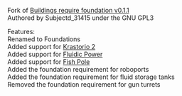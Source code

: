 Fork of [Buildings require foundation v0.1.1](https://mods.factorio.com/mod/buildings-require-foundation)  
Authored by Subjectd_31415 under the GNU GPL3  

Features:  
Renamed to Foundations  
Added support for [Krastorio 2](https://mods.factorio.com/mod/Krastorio2)  
Added support for [Fluidic Power](  https://mods.factorio.com/mod/FluidicPower)  
Added support for [Fish Pole](  https://mods.factorio.com/mod/fish-pole)  
Added the foundation requirement for roboports  
Added the foundation requirement for fluid storage tanks  
Removed the foundation requirement for gun turrets  

